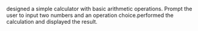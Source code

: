 designed a simple calculator with basic arithmetic operations. Prompt the user to input two numbers and an operation choice.performed the calculation and displayed the result.
